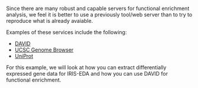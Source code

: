 <br/>
Since there are many robust and capable servers for functional enrichment
analysis, we feel it is better to use a previously tool/web server than to 
try to reproduce what is already avaiable.

Examples of these services include the following:
  * [DAVID](https://david.ncifcrf.gov/)
  * [UCSC Genome Browser](https://genome.ucsc.edu/)
  * [UniProt](https://www.uniprot.org/)

For this example, we will look at how you can extract differentially 
expressed gene data for IRIS-EDA and how you can use DAVID for functional
enrichment.